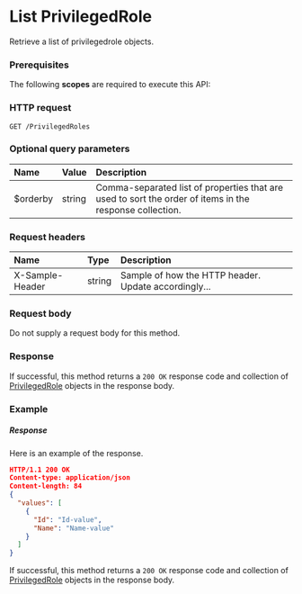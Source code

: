 # List PrivilegedRole

Retrieve a list of privilegedrole objects.
### Prerequisites
The following **scopes** are required to execute this API: 
### HTTP request
<!-- { "blockType": "ignored" } -->
```http
GET /PrivilegedRoles
```
### Optional query parameters
|Name|Value|Description|
|:---------------|:--------|:-------|
|$orderby|string|Comma-separated list of properties that are used to sort the order of items in the response collection.|

### Request headers
| Name       | Type | Description|
|:-----------|:------|:----------|
| X-Sample-Header  | string  | Sample of how the HTTP header. Update accordingly...|

### Request body
Do not supply a request body for this method.
### Response
If successful, this method returns a `200 OK` response code and collection of [PrivilegedRole](../resources/privilegedrole.md) objects in the response body.
### Example
##### Response
Here is an example of the response.
<!-- {
  "blockType": "response",
  "truncated": false,
  "@odata.type": "privilegedroles"
} -->
```json
HTTP/1.1 200 OK
Content-type: application/json
Content-length: 84
{
  "values": [
    {
      "Id": "Id-value",
      "Name": "Name-value"
    }
  ]
}
```
If successful, this method returns a `200 OK` response code and collection of [PrivilegedRole](../resources/privilegedrole.md) objects in the response body.

<!-- uuid: 990ae160-1100-4fc2-a9f7-239600dd959b
2015-10-16 01:35:19 UTC -->
<!-- {
  "type": "#page.annotation",
  "description": "List PrivilegedRole",
  "keywords": "",
  "section": "documentation",
  "tocPath": ""
}-->